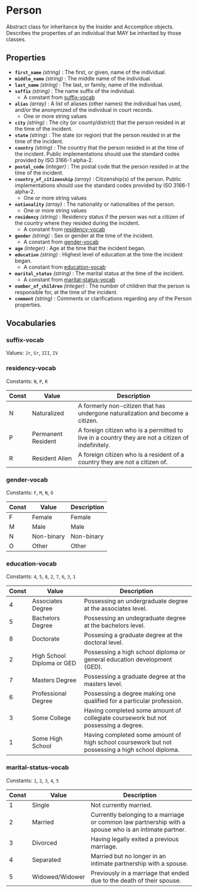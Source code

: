 # Person

Abstract class for inheritance by the Insider and Accomplice objects. Describes the properties of an individual that MAY be inherited by those classes.

## Properties

- **`first_name`** *(string)* : The first, or given, name of the individual.
- **`middle_name`** *(string)* : The middle name of the individual.
- **`last_name`** *(string)* : The last, or family, name of the individual.
- **`suffix`** *(string)* : The name suffix of the individual.
	- A constant from [suffix-vocab](#suffix-vocab)
- **`alias`** *(array)* : A list of aliases (other names) the individual has used, and/or the anonymized of the individual in court records.
  - One or more string values
- **`city`** *(string)* : The city (or county/district) that the person resided in at the time of the incident.
- **`state`** *(string)* : The state (or region) that the person resided in at the time of the incident.
- **`country`** *(string)* : The country that the person resided in at the time of the incident. Public implementations should use the standard codes provided by ISO 3166-1 alpha-2.
- **`postal_code`** *(integer)* : The postal code that the person resided in at the time of the incident.
- **`country_of_citizenship`** *(array)* : Citizenship(s) of the person. Public implementations should use the standard codes provided by ISO 3166-1 alpha-2.
  - One or more string values
- **`nationality`** *(array)* : The nationality or nationalities of the person.
  - One or more string values
- **`residency`** *(string)* : Residency status if the person was not a citizen of the country where they resided during the incident.
	- A constant from [residency-vocab](#residency-vocab)
- **`gender`** *(string)* : Sex or gender at the time of the incident.
	- A constant from [gender-vocab](#gender-vocab)
- **`age`** *(integer)* : Age at the time that the incident began.
- **`education`** *(string)* : Highest level of education at the time the incident began.
	- A constant from [education-vocab](#education-vocab)
- **`marital_status`** *(string)* : The marital status at the time of the incident.
	- A constant from [marital-status-vocab](#marital-status-vocab)
- **`number_of_children`** *(integer)* : The number of children that the person is responsible for, at the time of the incident.
- **`comment`** *(string)* : Comments or clarifications regarding any of the Person properties.

## Vocabularies

### suffix-vocab

Values: `Jr`, `Sr`, `III`, `IV`


### residency-vocab

Constants: `N`, `P`, `R`

| Const | Value | Description |
| --- | --- | --- |
| N | Naturalized | A formerly non-citizen that has undergone naturalization and become a citizen.|
| P | Permanent Resident | A foreign citizen who is a permitted to live in a country they are not a citizen of indefinitely.|
| R | Resident Alien | A foreign citizen who is a resident of a country they are not a citizen of.|

### gender-vocab

Constants: `F`, `M`, `N`, `O`

| Const | Value | Description |
| --- | --- | --- |
| F | Female | Female|
| M | Male | Male|
| N | Non-binary | Non-binary|
| O | Other | Other|

### education-vocab

Constants: `4`, `5`, `8`, `2`, `7`, `6`, `3`, `1`

| Const | Value | Description |
| --- | --- | --- |
| 4 | Associates Degree | Possessing an undergraduate degree at the associates level.|
| 5 | Bachelors Degree | Possessing an undegraduate degree at the bachelors level.|
| 8 | Doctorate | Possesing a graduate degree at the doctoral level.|
| 2 | High School Diploma or GED | Possessing a high school diploma or general education development (GED).|
| 7 | Masters Degree | Possessing a graduate degree at the masters level.|
| 6 | Professional Degree | Possessing a degree making one qualified for a particular profession.|
| 3 | Some College | Having completed some amount of collegiate coursework but not possessing a degree.|
| 1 | Some High School | Having completed some amount of high school coursework but not possessing a high school diploma.|

### marital-status-vocab

Constants: `1`, `2`, `3`, `4`, `5`

| Const | Value | Description |
| --- | --- | --- |
| 1 | Single | Not currently married.|
| 2 | Married | Currently belonging to a marriage or common law partnership with a spouse who is an intimate partner.|
| 3 | Divorced | Having legally exited a previous marriage.|
| 4 | Separated | Married but no longer in an intimate partnership with a spouse.|
| 5 | Widowed/Widower | Previously in a marriage that ended due to the death of their spouse.|
